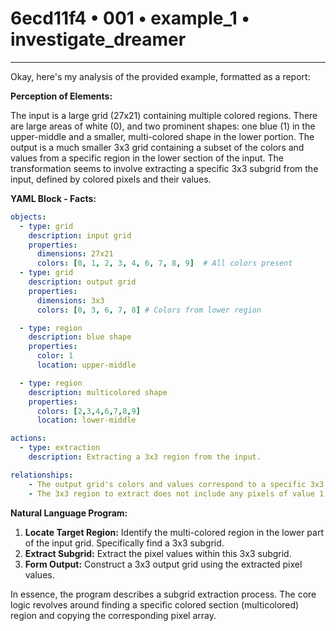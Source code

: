 # 6ecd11f4 • 001 • example_1 • investigate_dreamer

---
Okay, here's my analysis of the provided example, formatted as a report:

**Perception of Elements:**

The input is a large grid (27x21) containing multiple colored regions. There are large areas of white (0), and two prominent shapes: one blue (1) in the upper-middle and a smaller, multi-colored shape in the lower portion. The output is a much smaller 3x3 grid containing a subset of the colors and values from a specific region in the lower section of the input. The transformation seems to involve extracting a specific 3x3 subgrid from the input, defined by colored pixels and their values.

**YAML Block - Facts:**



```yaml
objects:
  - type: grid
    description: input grid
    properties:
      dimensions: 27x21
      colors: [0, 1, 2, 3, 4, 6, 7, 8, 9]  # All colors present
  - type: grid
    description: output grid
    properties:
      dimensions: 3x3
      colors: [0, 3, 6, 7, 8] # Colors from lower region

  - type: region
    description: blue shape
    properties:
      color: 1
      location: upper-middle

  - type: region
    description: multicolored shape
    properties:
      colors: [2,3,4,6,7,8,9]
      location: lower-middle

actions:
  - type: extraction
    description: Extracting a 3x3 region from the input.

relationships:
    - The output grid's colors and values correspond to a specific 3x3 region in the input grid.
    - The 3x3 region to extract does not include any pixels of value 1.
```



**Natural Language Program:**

1.  **Locate Target Region:** Identify the multi-colored region in the lower part of the input grid. Specifically find a 3x3 subgrid.
2.  **Extract Subgrid:** Extract the pixel values within this 3x3 subgrid.
3.  **Form Output:** Construct a 3x3 output grid using the extracted pixel values.

In essence, the program describes a subgrid extraction process. The core logic revolves around finding a specific colored section (multicolored) region and copying the corresponding pixel array.

